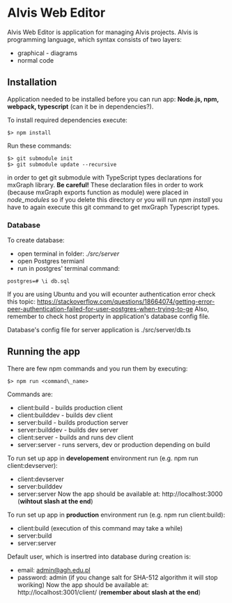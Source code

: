 # Alvis Web Editor
Alvis Web Editor is application for managing Alvis projects. Alvis is programming language, which syntax consists of two layers:
- graphical - diagrams
- normal code   

## Installation

Application needed to be installed before you can run app: **Node.js, npm, webpack, typescript** (can it be in dependencies?).

To install required dependencies execute:
```
$> npm install
```

Run these commands:
```
$> git submodule init
$> git submodule update --recursive
```
in order to get git submodule with TypeScript types declarations for mxGraph library.
**Be careful!** These declaration files in order to work (because mxGraph exports function as module) were placed in _node\_modules_ so if you delete this directory or you will run _npm install_ you have to again execute this git command to get mxGraph Typescript types.

### Database

To create database:
- open terminal in folder: _./src/server_
- open Postgres termianl
- run in postgres' terminal command: 
```
postgres=# \i db.sql
```

If you are using Ubuntu and you will ecounter authentication error check this topic:
https://stackoverflow.com/questions/18664074/getting-error-peer-authentication-failed-for-user-postgres-when-trying-to-ge
Also, remember to check host property in application's database config file.

Database's config file for server application is ./src/server/db.ts

## Running the app

There are few npm commands and you run them by executing:
```
$> npm run <command\_name>
```
Commands are:
- client:build - builds production client
- client:builddev - builds dev client
- server:build - builds production server
- server:builddev - builds dev server
- client:server - builds and runs dev client
- server:server - runs servers, dev or production depending on build

To run set up app in **developement** environment run (e.g. npm run client:devserver):
- client:devserver
- server:builddev
- server:server
Now the app should be available at: http://localhost:3000 (**wihtout slash at the end**)

To run set up app in **production** environment run (e.g. npm run client:build):
- client:build (execution of this command may take a while)
- server:build
- server:server

Default user, which is insertred into database during creation is:
- email: admin@agh.edu.pl
- password: admin (if you change salt for SHA-512 algorithm it will stop woriking)
Now the app should be available at: http://localhost:3001/client/ (**remember about slash at the end**)

